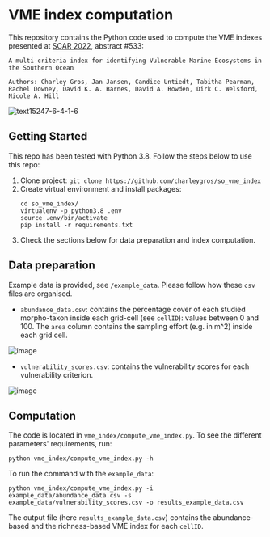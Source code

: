 # VME index computation

This repository contains the Python code used to compute the VME indexes presented at [SCAR 2022](https://scar2022.org/), abstract #533:
```
A multi-criteria index for identifying Vulnerable Marine Ecosystems in the Southern Ocean

Authors: Charley Gros, Jan Jansen, Candice Untiedt, Tabitha Pearman, Rachel Downey, David K. A. Barnes, David A. Bowden, Dirk C. Welsford, Nicole A. Hill
```
![text15247-6-4-1-6](https://user-images.githubusercontent.com/14353425/183558367-3a14a498-d6da-448c-bb72-cdeec325f57b.png)

## Getting Started

This repo has been tested with Python 3.8. Follow the steps below to use this repo:

1. Clone project: `git clone https://github.com/charleygros/so_vme_index`
2. Create virtual environment and install packages:
	```
	cd so_vme_index/
	virtualenv -p python3.8 .env
	source .env/bin/activate
	pip install -r requirements.txt
	```
3. Check the sections below for data preparation and index computation.

## Data preparation

Example data is provided, see `/example_data`. Please follow how these `csv` files are organised.

- `abundance_data.csv`: contains the percentage cover of each studied morpho-taxon inside each grid-cell (see `cellID`): values between 0 and 100. The `area` column contains the sampling effort (e.g. in m^2) inside each grid cell.

![image](https://user-images.githubusercontent.com/14353425/183559048-d751d7d8-3620-46f6-939a-0f3cccc414a0.png)

- `vulnerability_scores.csv`: contains the vulnerability scores for each vulnerability criterion.

![image](https://user-images.githubusercontent.com/14353425/183559181-331518b7-8db3-455b-a5d3-78133608c4c9.png)

## Computation

The code is located in `vme_index/compute_vme_index.py`. To see the different parameters' requirements, run:
```
python vme_index/compute_vme_index.py -h
```

To run the command with the `example_data`:
```
python vme_index/compute_vme_index.py -i example_data/abundance_data.csv -s example_data/vulnerability_scores.csv -o results_example_data.csv
```

The output file (here `results_example_data.csv`) contains the abundance-based and the richness-based VME index for each `cellID`.
